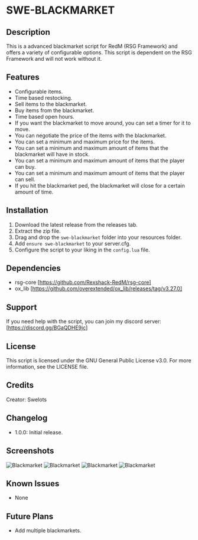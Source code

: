 # SWE-BLACKMARKET

## Description

This is a advanced blackmarket script for RedM (RSG Framework) and offers a variety of configurable options.
This script is dependent on the RSG Framework and will not work without it.

## Features
- Configurable items.
- Time based restocking.
- Sell items to the blackmarket.
- Buy items from the blackmarket.
- Time based open hours.
- If you want the blackmarket to move around, you can set a timer for it to move.
- You can negotiate the price of the items with the blackmarket.
- You can set a minimum and maximum price for the items.
- You can set a minimum and maximum amount of items that the blackmarket will have in stock.
- You can set a minimum and maximum amount of items that the player can buy.
- You can set a minimum and maximum amount of items that the player can sell.
- If you hit the blackmarket ped, the blackmarket will close for a certain amount of time.

## Installation
1. Download the latest release from the releases tab.
2. Extract the zip file.
3. Drag and drop the `swe-blackmarket` folder into your resources folder.
4. Add `ensure swe-blackmarket` to your server.cfg.
5. Configure the script to your liking in the `config.lua` file.

## Dependencies
- rsg-core [https://github.com/Rexshack-RedM/rsg-core]
- ox_lib [https://github.com/overextended/ox_lib/releases/tag/v3.27.0]

## Support
If you need help with the script, you can join my discord server: [https://discord.gg/BGaQDHE9jc]

## License
This script is licensed under the GNU General Public License v3.0. For more information, see the LICENSE file.

## Credits
Creator: Swelots

## Changelog
- 1.0.0: Initial release.

## Screenshots
![Blackmarket](https://imgur.com/a/KYk9NLk)
![Blackmarket](https://imgur.com/a/dqmKJtX)
![Blackmarket](https://imgur.com/a/35UdSLJ)
![Blackmarket](https://imgur.com/a/h2dRtUI)

## Known Issues
- None

## Future Plans
- Add multiple blackmarkets.